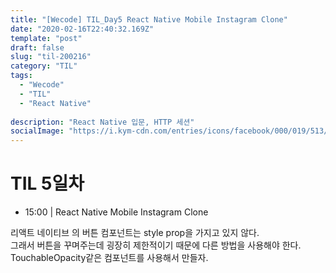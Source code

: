 ```yaml
---
title: "[Wecode] TIL_Day5 React Native Mobile Instagram Clone"
date: "2020-02-16T22:40:32.169Z"
template: "post"
draft: false
slug: "til-200216"
category: "TIL"
tags:
  - "Wecode"
  - "TIL"
  - "React Native"
  
description: "React Native 입문, HTTP 세션"
socialImage: "https://i.kym-cdn.com/entries/icons/facebook/000/019/513/til.jpg"
---
```

<!-- ![workflow](/media/react-logo.png) -->
# TIL 5일차
- 15:00 | React Native Mobile Instagram Clone

리액트 네이티브 의 버튼 컴포넌트는 style prop을 가지고 있지 않다.   
그래서 버튼을 꾸며주는데 굉장히 제한적이기 때문에 다른 방법을 사용해야 한다.   
TouchableOpacity같은 컴포넌트를 사용해서 만들자.   